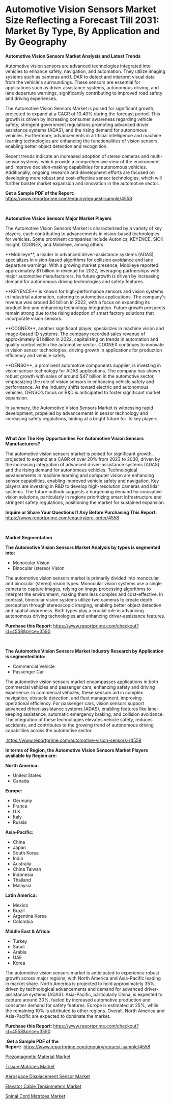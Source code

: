 <p><h1>Automotive Vision Sensors Market Size Reflecting a Forecast Till 2031: Market By Type, By Application and By Geography</h1></p><p><strong>Automotive Vision Sensors Market Analysis and Latest Trends</strong></p>
<p><p>Automotive vision sensors are advanced technologies integrated into vehicles to enhance safety, navigation, and automation. They utilize imaging systems such as cameras and LiDAR to detect and interpret visual data from the vehicle's surroundings. These sensors are essential for applications such as driver assistance systems, autonomous driving, and lane departure warnings, significantly contributing to improved road safety and driving experiences.</p><p>The Automotive Vision Sensors Market is poised for significant growth, projected to expand at a CAGR of 10.40% during the forecast period. This growth is driven by increasing consumer awareness regarding vehicle safety, stringent government regulations promoting advanced driver assistance systems (ADAS), and the rising demand for autonomous vehicles. Furthermore, advancements in artificial intelligence and machine learning technologies are enhancing the functionalities of vision sensors, enabling better object detection and recognition.</p><p>Recent trends indicate an increased adoption of stereo cameras and multi-sensor systems, which provide a comprehensive view of the environment and improve decision-making capabilities for autonomous vehicles. Additionally, ongoing research and development efforts are focused on developing more robust and cost-effective sensor technologies, which will further bolster market expansion and innovation in the automotive sector.</p></p>
<p><strong>Get a Sample PDF of the Report:&nbsp;</strong> <a href="https://www.reportprime.com/enquiry/request-sample/4558?utm_campaign=1595&utm_medium=2&utm_source=Github&utm_content=ia&utm_term=28102024&utm_id=automotive-vision-sensors">https://www.reportprime.com/enquiry/request-sample/4558</a></p>
<p>&nbsp;</p>
<p><strong>Automotive Vision Sensors Major Market Players</strong></p>
<p><p>The Automotive Vision Sensors Market is characterized by a variety of key players, each contributing to advancements in vision-based technologies for vehicles. Some prominent companies include Autonics, KEYENCE, SICK Insight, COGNEX, and Mobileye, among others.</p><p>**Mobileye**, a leader in advanced driver-assistance systems (ADAS), specializes in vision-based algorithms for collision avoidance and lane departure warnings. With a growing market presence, Mobileye reported approximately $1 billion in revenue for 2022, leveraging partnerships with major automotive manufacturers. Its future growth is driven by increasing demand for autonomous driving technologies and safety features.</p><p>**KEYENCE** is known for high-performance sensors and vision systems in industrial automation, catering to automotive applications. The company's revenue was around $4 billion in 2022, with a focus on expanding its product line and enhancing technology integration. Future growth prospects remain strong due to the rising adoption of smart factory solutions that incorporate vision sensors.</p><p>**COGNEX**, another significant player, specializes in machine vision and image-based ID systems. The company recorded sales revenue of approximately $1 billion in 2022, capitalizing on trends in automation and quality control within the automotive sector. COGNEX continues to innovate in vision sensor technologies, driving growth in applications for production efficiency and vehicle safety.</p><p>**DENSO**, a prominent automotive components supplier, is investing in vision sensor technology for ADAS applications. The company has shown robust growth with sales of around $47 billion in the automotive sector, emphasizing the role of vision sensors in enhancing vehicle safety and performance. As the industry shifts toward electric and autonomous vehicles, DENSO’s focus on R&D is anticipated to foster significant market expansion.</p><p>In summary, the Automotive Vision Sensors Market is witnessing rapid development, propelled by advancements in sensor technology and increasing safety regulations, hinting at a bright future for its key players.</p></p>
<p>&nbsp;</p>
<p><strong>What Are The Key Opportunities For Automotive Vision Sensors Manufacturers?</strong></p>
<p><p>The automotive vision sensors market is poised for significant growth, projected to expand at a CAGR of over 20% from 2023 to 2030, driven by the increasing integration of advanced driver-assistance systems (ADAS) and the rising demand for autonomous vehicles. Technological advancements in machine learning and computer vision are enhancing sensor capabilities, enabling improved vehicle safety and navigation. Key players are investing in R&D to develop high-resolution cameras and lidar systems. The future outlook suggests a burgeoning demand for innovative vision solutions, particularly in regions prioritizing smart infrastructure and stringent safety regulations, positioning the market for sustained expansion.</p></p>
<p><strong>Inquire or Share Your Questions If Any Before Purchasing This Report:</strong> <a href="https://www.reportprime.com/enquiry/pre-order/4558?utm_campaign=1595&utm_medium=2&utm_source=Github&utm_content=ia&utm_term=28102024&utm_id=automotive-vision-sensors">https://www.reportprime.com/enquiry/pre-order/4558</a></p>
<p>&nbsp;</p>
<p><strong>Market Segmentation</strong></p>
<p><strong>The Automotive Vision Sensors Market Analysis by types is segmented into:</strong></p>
<p><ul><li>Monocular Vision</li><li>Binocular (stereo) Vision</li></ul></p>
<p><p>The automotive vision sensors market is primarily divided into monocular and binocular (stereo) vision types. Monocular vision systems use a single camera to capture images, relying on image processing algorithms to interpret the environment, making them less complex and cost-effective. In contrast, binocular vision systems utilize two cameras to create depth perception through stereoscopic imaging, enabling better object detection and spatial awareness. Both types play a crucial role in advancing autonomous driving technologies and enhancing driver-assistance features.</p></p>
<p><strong>Purchase this Report:&nbsp;</strong><a href="https://www.reportprime.com/checkout?id=4558&price=3590&utm_campaign=1595&utm_medium=2&utm_source=Github&utm_content=ia&utm_term=28102024&utm_id=automotive-vision-sensors">https://www.reportprime.com/checkout?id=4558&price=3590</a></p>
<p>&nbsp;</p>
<p><strong>The Automotive Vision Sensors Market Industry Research by Application is segmented into:</strong></p>
<p><ul><li>Commercial Vehicle</li><li>Passenger Car</li></ul></p>
<p><p>The automotive vision sensors market encompasses applications in both commercial vehicles and passenger cars, enhancing safety and driving experience. In commercial vehicles, these sensors aid in complex navigation, obstacle detection, and fleet management, improving operational efficiency. For passenger cars, vision sensors support advanced driver-assistance systems (ADAS), enabling features like lane-keeping assistance, automatic emergency braking, and collision avoidance. The integration of these technologies elevates vehicle safety, reduces accidents, and contributes to the growing trend of autonomous driving capabilities across the automotive sector.</p></p>
<p><a href="https://www.reportprime.com/automotive-vision-sensors-r4558?utm_campaign=1595&utm_medium=2&utm_source=Github&utm_content=ia&utm_term=28102024&utm_id=automotive-vision-sensors">&nbsp;https://www.reportprime.com/automotive-vision-sensors-r4558</a></p>
<p><strong>In terms of Region, the Automotive Vision Sensors Market Players available by Region are:</strong></p>
<p>
    <p> <strong> North America: </strong>
        <ul>
            <li>United States</li>
            <li>Canada</li>
        </ul>
        </p> 
    <p> <strong> Europe: </strong>
        <ul>
            <li>Germany</li>
            <li>France</li>
            <li>U.K.</li>
            <li>Italy</li>
            <li>Russia</li>
        </ul>
        </p> 
    <p> <strong> Asia-Pacific: </strong>
        <ul>
            <li>China</li>
            <li>Japan</li>
            <li>South Korea</li>
            <li>India</li>
            <li>Australia</li>
            <li>China Taiwan</li>
            <li>Indonesia</li>
            <li>Thailand</li>
            <li>Malaysia</li>
        </ul>
        </p> 
    <p> <strong> Latin America: </strong>
        <ul>
            <li>Mexico</li>
            <li>Brazil</li>
            <li>Argentina Korea</li>
            <li>Colombia</li>
        </ul>
        </p> 
    <p> <strong> Middle East & Africa: </strong>
        <ul>
            <li>Turkey</li>
            <li>Saudi</li>
            <li>Arabia</li>
            <li>UAE</li>
            <li>Korea</li>
        </ul>
    </p>
    </p>
<p><p>The automotive vision sensors market is anticipated to experience robust growth across major regions, with North America and Asia-Pacific leading in market share. North America is projected to hold approximately 35%, driven by technological advancements and demand for advanced driver-assistance systems (ADAS). Asia-Pacific, particularly China, is expected to capture around 30%, fueled by increased automotive production and consumer demand for safety features. Europe is estimated at 25%, while the remaining 10% is attributed to other regions. Overall, North America and Asia-Pacific are expected to dominate the market.</p></p>
<p><strong>Purchase this Report: </strong><a href="https://www.reportprime.com/checkout?id=4558&price=3590&utm_campaign=1595&utm_medium=2&utm_source=Github&utm_content=ia&utm_term=28102024&utm_id=automotive-vision-sensors">https://www.reportprime.com/checkout?id=4558&price=3590</a></p>
<p>&nbsp;<strong>Get a Sample PDF of the Report:&nbsp;&nbsp;</strong><a href="https://www.reportprime.com/enquiry/request-sample/4558?utm_campaign=1595&utm_medium=2&utm_source=Github&utm_content=ia&utm_term=28102024&utm_id=automotive-vision-sensors">https://www.reportprime.com/enquiry/request-sample/4558</a></p>
<p><strong></strong></p>
<p><p><a href="https://www.linkedin.com/pulse/piezomagnetic-material-market-revolution-2024-2031-trends-i7lqf?trk=public_post_embed_feed-article-content&utm_campaign=1595&utm_medium=2&utm_source=Github&utm_content=ia&utm_term=28102024&utm_id=automotive-vision-sensors">Piezomagnetic Material Market</a></p><p><a href="https://www.linkedin.com/pulse/strategic-market-insights-navigating-global-tissue-matrices-w8erc?utm_campaign=1595&utm_medium=2&utm_source=Github&utm_content=ia&utm_term=28102024&utm_id=automotive-vision-sensors">Tissue Matrices Market</a></p><p><a href="https://www.linkedin.com/pulse/aerospace-displacement-sensor-market-size-type-linearangular-uyqff?trk=public_post_embed_feed-article-content&utm_campaign=1595&utm_medium=2&utm_source=Github&utm_content=ia&utm_term=28102024&utm_id=automotive-vision-sensors">Aerospace Displacement Sensor Market</a></p><p><a href="https://www.linkedin.com/pulse/elevator-cable-tensiometers-market-shifts-strategic-analysis-kb41f?trk=public_post_embed_feed-article-content&utm_campaign=1595&utm_medium=2&utm_source=Github&utm_content=ia&utm_term=28102024&utm_id=automotive-vision-sensors">Elevator Cable Tensiometers Market</a></p><p><a href="https://www.linkedin.com/pulse/mapping-spinal-cord-matrices-market-trends-challenges-breakthroughs-xbaye?trk=public_post_embed_feed-article-content&utm_campaign=1595&utm_medium=2&utm_source=Github&utm_content=ia&utm_term=28102024&utm_id=automotive-vision-sensors">Spinal Cord Matrices Market</a></p></p>